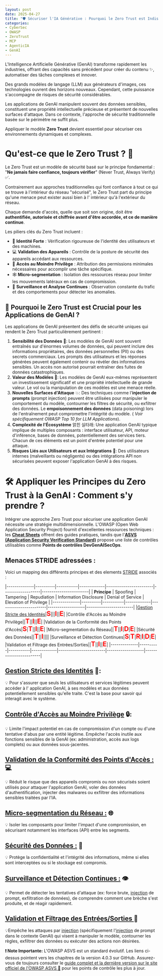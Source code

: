 ```yaml
---
layout: post
date: 2025-04-27
title: "🛡️ Sécuriser l'IA Générative : Pourquoi le Zero Trust est Indispensable"
categories:
- CyberSec
- OWASP
- ZeroTrust
- MCP
- AgenticIA
- GenAI
---
```


L'Intelligence Artificielle Générative (GenAI) transforme rapidement les industries, offrant des capacités sans
précédent pour créer du contenu ✨, automatiser des tâches complexes et innover.

Des grands modèles de langage (LLM) aux
générateurs d'images, ces technologies ouvrent des horizons nouveaux. Cependant, cette puissance s'accompagne de risques
de sécurité considérables.

Les applications de GenAI manipulent souvent des données sensibles, constituent une
propriété intellectuelle précieuse et présentent de nouvelles surfaces d'attaque. Dans ce contexte, l'approche de
sécurité traditionnelle basée sur le périmètre ne suffit plus.

Appliquer le modèle **Zero Trust** devient essentiel pour sécuriser ces environnements dynamiques et complexes.

# Qu'est-ce que le Zero Trust ? 🤔

Le Zero Trust est un modèle de sécurité basé sur le principe fondamental : "**Ne jamais faire confiance, toujours
vérifier**" (Never Trust, Always Verify) ✅.

Contrairement aux approches traditionnelles qui font confiance à tout ce qui
se trouve à l'intérieur du réseau "sécurisé", le Zero Trust part du principe qu'une menace peut exister aussi bien à l'
intérieur qu'à l'extérieur du réseau.

Chaque demande d'accès, quelle que soit son origine, doit être **authentifiée,
autorisée et chiffrée avant d'être accordée, et ce de manière continue**.

Les piliers clés du Zero Trust incluent :

* 👤 **Identité Forte** : Vérification rigoureuse de l'identité des utilisateurs et des machines.
* 💻 **Validation des Appareils** : Contrôle de la posture de sécurité des appareils accédant aux ressources.
* 🔑 **Accès au Moindre Privilège** : Attribution des permissions minimales nécessaires pour accomplir une tâche
  spécifique.
* 🕸️ **Micro-segmentation** : Isolation des ressources réseau pour limiter les mouvements latéraux en cas de
  compromission.
* 👀 **Surveillance et Analyse Continues** : Observation constante du trafic et des comportements pour détecter les
  anomalies.

## 🚨 Pourquoi le Zero Trust est Crucial pour les Applications de GenAI ?

Les applications de GenAI présentent des défis de sécurité uniques qui rendent le Zero Trust particulièrement
pertinent :

1. **Sensibilité des Données** 📄: Les modèles de GenAI sont souvent entraînés sur d'énormes volumes de données, qui
   peuvent inclure des informations propriétaires, des données personnelles (PII) ou des secrets commerciaux. Les
   prompts des utilisateurs et les réponses générées peuvent également contenir ou révéler des informations sensibles.
   Un accès non autorisé pourrait entraîner des fuites de données catastrophiques.
2. **Valeur des Modèles** 💎: Les modèles de GenAI eux-mêmes représentent un investissement significatif et une propriété
   intellectuelle de grande valeur. Le vol ou la manipulation de ces modèles est une menace réelle.
3. **Nouvelles Surfaces d'Attaque** 💥: Des techniques comme l'**injection de prompts** (prompt injection) peuvent être
   utilisées pour manipuler le comportement du modèle, contourner les filtres de sécurité, ou exfiltrer des données. Le
   **empoisonnement des données** (data poisoning) lors de l'entraînement peut compromettre l'intégrité du modèle. (
   *Voir spécifiquement OWASP Top 10 for LLM Applications*).
4. **Complexité de l'Écosystème** 얽힌 실타래: Une application GenAI typique implique de multiples composants : interface
   utilisateur, API, moteur d'inférence, bases de données, potentiellement des services tiers. Chacun de ces éléments
   est un point d'entrée potentiel pour une attaque.
5. **Risques Liés aux Utilisateurs et aux Intégrations** 👥: Des utilisateurs internes (malveillants ou négligents) ou
   des intégrations API non sécurisées peuvent exposer l'application GenAI à des risques.

# 🛠️ Appliquer les Principes du Zero Trust à la GenAI : Comment s'y prendre ?

Intégrer une approche Zero Trust pour sécuriser une application GenAI nécessite une stratégie multidimensionnelle.
L'OWASP (Open Web Application Security Project) fournit d'excellentes ressources techniques : 
les [**Cheat Sheets**](https://cheatsheetseries.owasp.org/) offrent des guides pratiques, 
tandis que 
l'[**ASVS (Application Security  Verification Standard)**](https://owasp.org/www-project-application-security-verification-standard/) 
propose une liste de contrôles utilisables comme **Points de contrôles DevGenAISecOps**. 

## Menaces STRIDE adressées :

Voici un mapping des différents principes et des elements [STRIDE]({{home}}/2025/04/26/STRIDE/) associés :

|--------------|----------|-----------|-------------|------------------------|-------------------|------------------------|
| **Principe** | Spoofing | Tampering | Repudiation | Information Disclosure | Denial of Service | Elevation of Privilege |
|--------------|----------|-----------|-------------|------------------------|-------------------|------------------------|
|[Gestion Stricte des Identités]({{home}}/2025/04/29/Zero-Trust-1)|<span style="color: red; font-weight: bold; font-size: 150%;">S</span>|||<span style="color: red; font-weight: bold; font-size: 150%;">I</span>||<span style="color: red; font-weight: bold; font-size: 150%;">E</span>|
|Contrôle d'Accès au Moindre Privilège||<span style="color: red; font-weight: bold; font-size: 150%;">T</span>||<span style="color: red; font-weight: bold; font-size: 150%;">I</span>||<span style="color: red; font-weight: bold; font-size: 150%;">E</span>|
|Validation de la Conformité des Points d'Accès|<span style="color: red; font-weight: bold; font-size: 150%;">S</span>|<span style="color: red; font-weight: bold; font-size: 150%;">T</span>||<span style="color: red; font-weight: bold; font-size: 150%;">I</span>||<span style="color: red; font-weight: bold; font-size: 150%;">E</span>|
|Micro-segmentation du Réseau||<span style="color: red; font-weight: bold; font-size: 150%;">T</span>||<span style="color: red; font-weight: bold; font-size: 150%;">I</span>|<span style="color: red; font-weight: bold; font-size: 150%;">D</span>|<span style="color: red; font-weight: bold; font-size: 150%;">E</span>|
|Sécurité des Données||<span style="color: red; font-weight: bold; font-size: 150%;">T</span>||<span style="color:red; font-weight: bold; font-size: 150%;">I</span>||||
|Surveillance et Détection Continues|<span style="color: red; font-weight: bold; font-size: 150%;">S</span>|<span style="color: red; font-weight: bold; font-size: 150%;">T</span>|<span style="color: red; font-weight: bold; font-size: 150%;">R</span>|<span style="color: red; font-weight: bold; font-size: 150%;">I</span>|<span style="color: red; font-weight: bold; font-size: 150%;">D</span>|<span style="color: red; font-weight: bold; font-size: 150%;">E</span>|
|Validation et Filtrage des Entrées/Sorties||<span style="color: red; font-weight: bold; font-size: 150%;">T</span>||<span style="color: red; font-weight: bold; font-size: 150%;">I</span>||<span style="color: red; font-weight: bold; font-size: 150%;">E</span>|
|--------------|----------|-----------|-------------|------------------------|-------------------|------------------------|


## [Gestion Stricte des Identités]({{home}}/2025/04/29/Zero-Trust-1) 🔑:
💡 Pour s'assurer que seuls les utilisateurs et services légitimes peuvent accéder à l' application GenAI, à ses 
modèles et aux données potentiellement sensibles qu'elle traite. C'est la base pour savoir qui interagit avec le système.

## [Contrôle d'Accès au Moindre Privilège]({{home}}/2025/05/01/Zero-Trust-2) 🔒:
💡 Limite l'impact potentiel en cas de compromission d'un compte ou d'une tentative d'abus par une entité légitime. 
Empêche
l'accès inutile aux fonctions sensibles de la GenAI (ex: administration, accès aux logs complets) ou aux données
sous-jacentes.

## [Validation de la Conformité des Points d'Accès :]({{home}}/2025/05/03/Zero-Trust-3) 💻
💡 Réduit le risque que des appareils compromis ou non sécurisés soient utilisés pour attaquer l'application GenAI, voler
des données d'authentification, injecter des malwares ou exfiltrer des informations sensibles traitées par l'IA.


## [Micro-segmentation du Réseau :]({{home}}/2025/05/06/Zero-Trust-4) 🌐
💡 Isoler les composants pour limiter l'impact d'une compromission, en sécurisant notamment les interfaces (API)
entre les segments.

## [Sécurité des Données :]({{home}}/2025/05/08/Zero-Trust-5) 🔐
💡 Protège la confidentialité et l'intégrité des informations, même si elles sont interceptées ou si le stockage 
est compromis.

## [Surveillance et Détection Continues :]({{home}}/2025/05/11/Zero-Trust-6) 👁️
💡 Permet de détecter les tentatives d'attaque (ex: force brute, [injection]({{home}}/2025/02/26/prompt) de prompt, 
exfiltration de données), 
de comprendre comment une brèche s'est produite, et de réagir rapidement. 

## [Validation et Filtrage des Entrées/Sorties ]({{home}}/2025/05/13/Zero-Trust-7) 🧹
💡Empêche les attaques par [injection]({{home}}/2025/02/26/prompt) (spécifiquement l'[injection]({{home}}/2025/02/26/prompt) de prompt dans le 
contexte GenAI) qui visent à 
manipuler le modèle, contourner les règles, exfiltrer des données ou exécuter des actions non désirées.

**❗ Note Importante:** L'OWASP ASVS est un standard évolutif. Les liens ci-dessus pointent vers les chapitres de la
version 4.0.3 sur GitHub. Assurez-vous de toujours consulter
le [guide complet et la dernière version sur le site officiel de l'OWASP ASVS 🔗](https://owasp.org/www-project-application-security-verification-standard/)
pour les points de contrôle les plus à jour.


